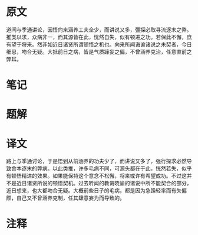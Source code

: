 # 原文
道间与季通讲论，因悟向来涵养工夫全少，而讲说又多，彊探必取寻流逐末之弊。推类以求，众病非一，而其源皆在此，恍然自失，似有顿进之功。若保此不懈，庶有望于将来。然非如近日诸贤所谓顿悟之机也。向来所闻诲谕诸说之未契者，今日细思，吻合无疑。大抵前日之病，皆是气质躁妄之偏，不曾涵养克治，任意直前之弊耳。

# 笔记

# 题解

# 译文
路上与季通讨论，于是悟到从前涵养的功夫少了，而讲说又多了，强行探求必然导致舍本逐末的弊病。以此类推，许多毛病不同，可源头都在于此，恍然若失，似乎有顿悟精进的效果。如果能保持这个意念不松懈，将来或许有希望成功。不过这并不是近日诸贤所说的顿悟契机。过去听闻的教诲晓谕的诸说中所不能契合的部分，近日想来，也大都吻合无疑。大概前些日子的毛病，都是因为急躁轻率而有失偏颇，自己又不曾涵养克制，任其肆意妄为而导致的。
# 注释